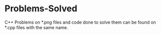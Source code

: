 # Problems-Solved

C++
  Problems on *.png files and code done to solve them can be found on *.cpp files with the same name.
